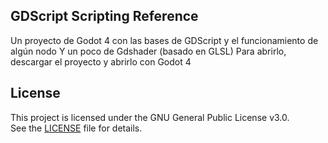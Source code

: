 ## GDScript Scripting Reference
Un proyecto de Godot 4 con las bases de GDScript y el funcionamiento de algún nodo
Y un poco de Gdshader (basado en GLSL)
Para abrirlo, descargar el proyecto y abrirlo con Godot 4

## License
This project is licensed under the GNU General Public License v3.0.  
See the [LICENSE](./LICENSE.txt) file for details.
